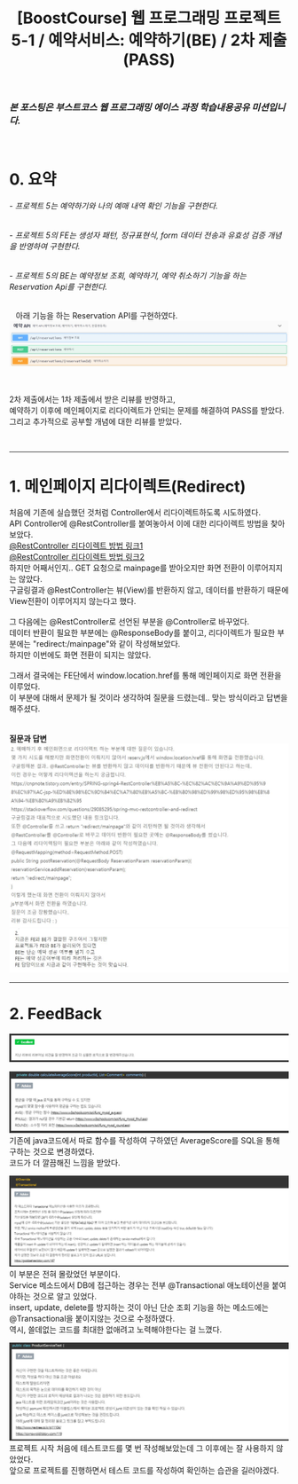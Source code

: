 ﻿---
layout: post
title: '[BoostCourse] 웹 프로그래밍 프로젝트 5-1 / 예약서비스: 예약하기(BE) / 2차 제출(PASS)'
tags: [BoostCourse]
image: '/images/posts/boostcourse.JPG'
---

### *본 포스팅은 부스트코스 웹 프로그래밍 에이스 과정 학습내용공유 미션입니다.*  

<br/>

# 0. 요약
###### - 프로젝트 5는 예약하기와 나의 예매 내역 확인 기능을 구현한다.
###### - 프로젝트 5의 FE는 생성자 패턴, 정규표현식, form 데이터 전송과 유효성 검증 개념을 반영하여 구현한다. 
###### - 프로젝트 5의 BE는 예약정보 조회, 예약하기, 예약 취소하기 기능을 하는 Reservation Api를 구현한다.
&nbsp;&nbsp; 아래 기능을 하는 Reservation API를 구현하였다.
&nbsp;&nbsp; ![Alt text](/images/posts/post_4/post_4_api.JPG)<br/>

<br/>

2차 제출에서는 1차 제출에서 받은 리뷰를 반영하고,  
예약하기 이후에 메인페이지로 리다이렉트가 안되는 문제를 해결하여 PASS를 받았다.  
그리고 추가적으로 공부할 개념에 대한 리뷰를 받았다.  
  
<br/>

*****

# 1. 메인페이지 리다이렉트(Redirect)  
처음에 기존에 실습했던 것처럼 Controller에서 리다이렉트하도록 시도하였다.  
API Controller에 @RestController를 붙여놓아서 이에 대한 리다이렉트 방법을 찾아보았다.  
[@RestController 리다이렉트 방법 링크1](https://cnpnote.tistory.com/entry/SPRING-spring4-RestController%EB%A5%BC-%EC%82%AC%EC%9A%A9%ED%95%98%EC%97%AC-jsp-%ED%8E%98%EC%9D%B4%EC%A7%80%EB%A5%BC-%EB%B0%98%ED%99%98%ED%95%98%EB%8A%94-%EB%B0%A9%EB%B2%95)  
[@RestController 리다이렉트 방법 링크2](https://stackoverflow.com/questions/29085295/spring-mvc-restcontroller-and-redirect)  
하지만 어째서인지.. GET 요청으로 mainpage를 받아오지만 화면 전환이 이루어지지는 않았다.  
구글링결과 @RestController는 뷰(View)를 반환하지 않고, 데이터를 반환하기 때문에 View전환이 이루어지지 않는다고 했다.  
<br/>
그 다음에는 @RestController로 선언된 부분을 @Controller로 바꾸었다.   
데이터 반환이 필요한 부분에는 @ResponseBody를 붙이고, 리다이렉트가 필요한 부분에는 "redirect:/mainpage"와 같이 작성해보았다.  
하지만 이번에도 화면 전환이 되지는 않았다.  
<br/>
그래서 결국에는 FE단에서 window.location.href를 통해 메인페이지로 화면 전환을 이루었다.  
이 부분에 대해서 문제가 될 것이라 생각하여 질문을 드렸는데.. 맞는 방식이라고 답변을 해주셨다.  
<br/>
<br/>
**질문과 답변**
![Alt text](/images/posts/post_5/post_5_question_1.JPG)<br/>
![Alt text](/images/posts/post_5/post_5_answer_1.JPG)<br/>


*****

# 2. FeedBack  
![Alt text](/images/posts/post_5/post_5_feedback_1.JPG)<br/>

![Alt text](/images/posts/post_5/post_5_feedback_2.JPG)<br/>
기존에 java코드에서 따로 함수를 작성하여 구하였던 AverageScore를 SQL을 통해 구하는 것으로 변경하였다.  
코드가 더 깔끔해진 느낌을 받았다.  

![Alt text](/images/posts/post_5/post_5_feedback_3.JPG)<br/>
이 부분은 전혀 몰랐었던 부분이다.  
Service 메소드에서 DB에 접근하는 경우는 전부 @Transactional 애노테이션을 붙여야하는 것으로 알고 있었다.  
insert, update, delete를 방지하는 것이 아닌 단순 조회 기능을 하는 메소드에는 @Transactional을 붙이지않는 것으로 수정하였다.  
역시, 쓸데없는 코드를 최대한 없애려고 노력해야한다는 걸 느꼈다.  

![Alt text](/images/posts/post_5/post_5_feedback_4.JPG)<br/>
프로젝트 시작 처음에 테스트코드를 몇 번 작성해보았는데 그 이후에는 잘 사용하지 않았었다.  
앞으로 프로젝트를 진행하면서 테스트 코드를 작성하여 확인하는 습관을 길러야겠다.  
